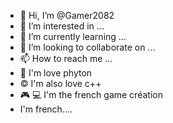 - 👋 Hi, I’m @Gamer2082
- 👀 I’m interested in ...
- 🌱 I’m currently learning ...
- 💞️ I’m looking to collaborate on ...
- 📫 How to reach me ...
- 🐍 I'm love phyton
-  ©️ I'm also love c++
-  🎮 💻  I'm the french game création
- I'm french....


<!---
Gamer2082/Gamer2082 is a ✨ special ✨ repository because its `README.md` (this file) appears on your GitHub profile.
You can click the Preview link to take a look at your changes.
--->
